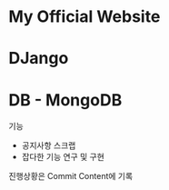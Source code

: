 # My Official Website

# DJango  
# DB - MongoDB

기능
* 공지사항 스크랩
* 잡다한 기능 연구 및 구현

진행상황은 Commit Content에 기록
